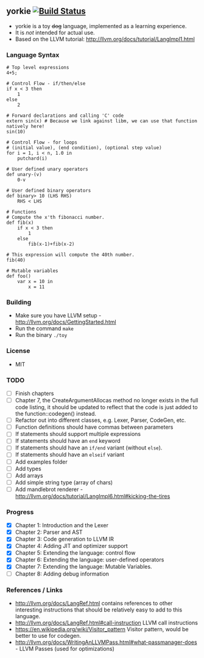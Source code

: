 ## yorkie [![Build Status](https://travis-ci.org/daniel-beard/yorkie.svg)](https://travis-ci.org/daniel-beard/yorkie)
- yorkie is a toy ~~dog~~ language, implemented as a learning experience.
- It is *not* intended for actual use.
- Based on the LLVM tutorial: http://llvm.org/docs/tutorial/LangImpl1.html

### Language Syntax
```
# Top level expressions
4+5;

# Control Flow - if/then/else
if x < 3 then
    1
else 
    2

# Forward declarations and calling 'C' code
extern sin(x) # Because we link against libm, we can use that function natively here!
sin(10)

# Control Flow - for loops
# (initial value), (end condition), (optional step value)
for i = 1, i < n, 1.0 in 
    putchard(i)

# User defined unary operators
def unary-(v)
    0-v

# User defined binary operators
def binary> 10 (LHS RHS)
    RHS < LHS

# Functions
# Compute the x'th fibonacci number.
def fib(x)
    if x < 3 then
        1
    else
        fib(x-1)+fib(x-2)

# This expression will compute the 40th number.
fib(40)

# Mutable variables
def foo()
    var x = 10 in 
        x = 11
```

### Building
- Make sure you have LLVM setup - http://llvm.org/docs/GettingStarted.html
- Run the command `make`
- Run the binary `./toy`

### License
- MIT

### TODO
- [ ] Finish chapters
- [ ] Chapter 7, the CreateArgumentAllocas method no longer exists in the full code listing, it should be updated to reflect that the code is just added to the function::codegen() instead.
- [ ] Refactor out into different classes, e.g. Lexer, Parser, CodeGen, etc.
- [ ] Function definitions should have commas between parameters
- [ ] If statements should support multiple expressions
- [ ] If statements should have an `end` keyword
- [ ] If statements should have an `if/end` variant (without `else`).
- [ ] If statements should have an `elseif` variant
- [ ] Add examples folder
- [ ] Add types
- [ ] Add arrays
- [ ] Add simple string type (array of chars)
- [ ] Add mandlebrot renderer - http://llvm.org/docs/tutorial/LangImpl6.html#kicking-the-tires

### Progress
- [X] Chapter 1: Introduction and the Lexer
- [X] Chapter 2: Parser and AST
- [X] Chapter 3: Code generation to LLVM IR 
- [X] Chapter 4: Adding JIT and optimizer support 
- [X] Chapter 5: Extending the language: control flow 
- [X] Chapter 6: Extending the language: user-defined operators
- [X] Chapter 7: Extending the language: Mutable Variables.
- [ ] Chapter 8: Adding debug information

### References / Links
- http://llvm.org/docs/LangRef.html contains references to other interesting instructions that should be relatively easy to add to this language.
- http://llvm.org/docs/LangRef.html#call-instruction LLVM call instructions
- https://en.wikipedia.org/wiki/Visitor_pattern Visitor pattern, would be better to use for codegen.
- http://llvm.org/docs/WritingAnLLVMPass.html#what-passmanager-does - LLVM Passes (used for optimizations)
